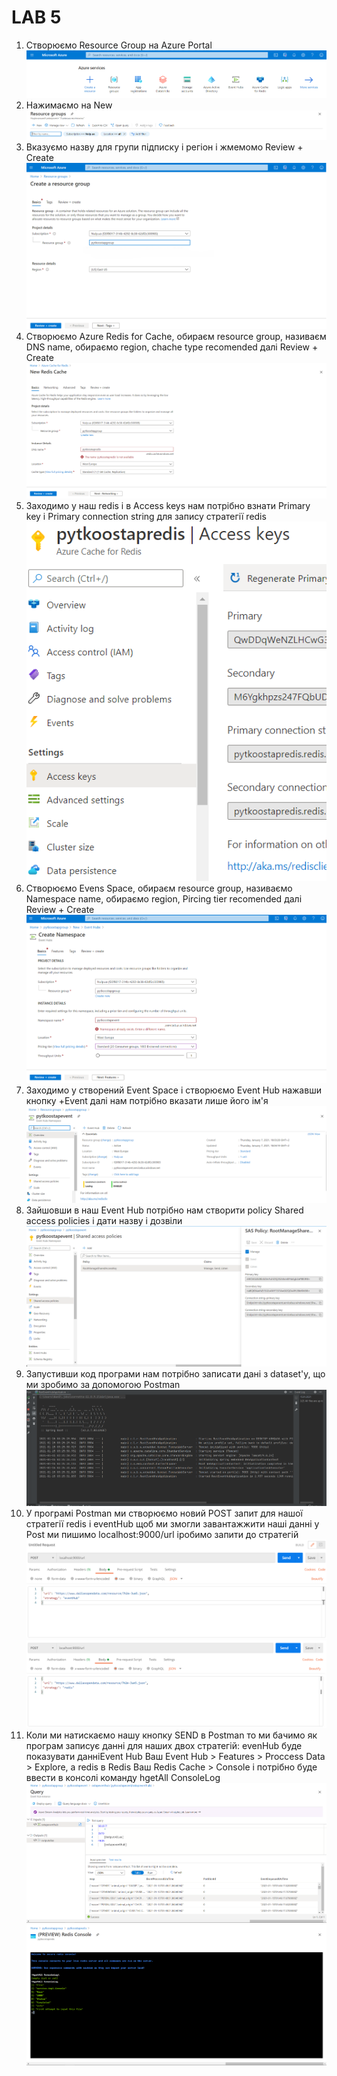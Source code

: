 # LAB 5

 1. Створюємо Resource Group на Azure Portal
 ![redis](https://github.com/Opytko/NOSQL/blob/main/Screen/L5_1.png)
 2. Нажимаємо на New
 ![redis](https://github.com/Opytko/NOSQL/blob/main/Screen/L5_2.png)
 3. Вказуємо назву для групи підписку і регіон і жмемомо Review + Create
 ![redis](https://github.com/Opytko/NOSQL/blob/main/Screen/L5_3.png)
 4. Створюємо Azure Redis for Cache, обираєм resource group, називаєм DNS name, обираємо region, chache type recomended далі Review + Create
 ![redis](https://github.com/Opytko/NOSQL/blob/main/Screen/L5_4.png)
 5. Заходимо у наш redis і в Access keys нам потрібно взнати Primary key і Primary connection string для запису стратегії redis
 ![redis](https://github.com/Opytko/NOSQL/blob/main/Screen/L5_5.png)
 6. Створюємо Evens Space, обираєм resource group, називаємо Namespace name, обираємо region, Pircing tier recomended далі Review + Create
 ![redis](https://github.com/Opytko/NOSQL/blob/main/Screen/L5_6.png)
 7. Заходимо у створений Event Space і створюємо Event Hub нажавши кнопку +Event далі нам потрібно вказати лише його ім'я
 ![redis](https://github.com/Opytko/NOSQL/blob/main/Screen/L5_7.png)
 8. Зайшовши в наш Event Hub потрібно нам створити policy Shared access policies і дати назву і дозвіли
 ![redis](https://github.com/Opytko/NOSQL/blob/main/Screen/L5_8.png)
 9. Запустивши код програми нам потрібно записати дані з dataset'y, що ми зробимо за допомогою Postman
 ![redis](https://github.com/Opytko/NOSQL/blob/main/Screen/L5_9.png)
 10. У програмі Postman ми створюємо новий POST запит для нашої стратегії redis і eventHub щоб ми змогли завантажжити наші данні у Post ми пишимо localhost:9000/url іробимо запити до стратегій
 ![redis](https://github.com/Opytko/NOSQL/blob/main/Screen/L5_10.png)
 ![redis](https://github.com/Opytko/NOSQL/blob/main/Screen/L5_11.png)
 11. Коли ми натискаємо нашу кнопку SEND в Postman то ми бачимо як програм записує данні для наших двох стратегій: evenHub буде показувати данніEvent Hub Ваш Event Hub > Features > Proccess Data > Explore, а redis в Redis Ваш Redis Cache > Console і потрібно буде ввести в консолі команду hgetAll ConsoleLog
 ![redis](https://github.com/Opytko/NOSQL/blob/main/Screen/L5_12.png)
 ![redis](https://github.com/Opytko/NOSQL/blob/main/Screen/L5_13.png)
